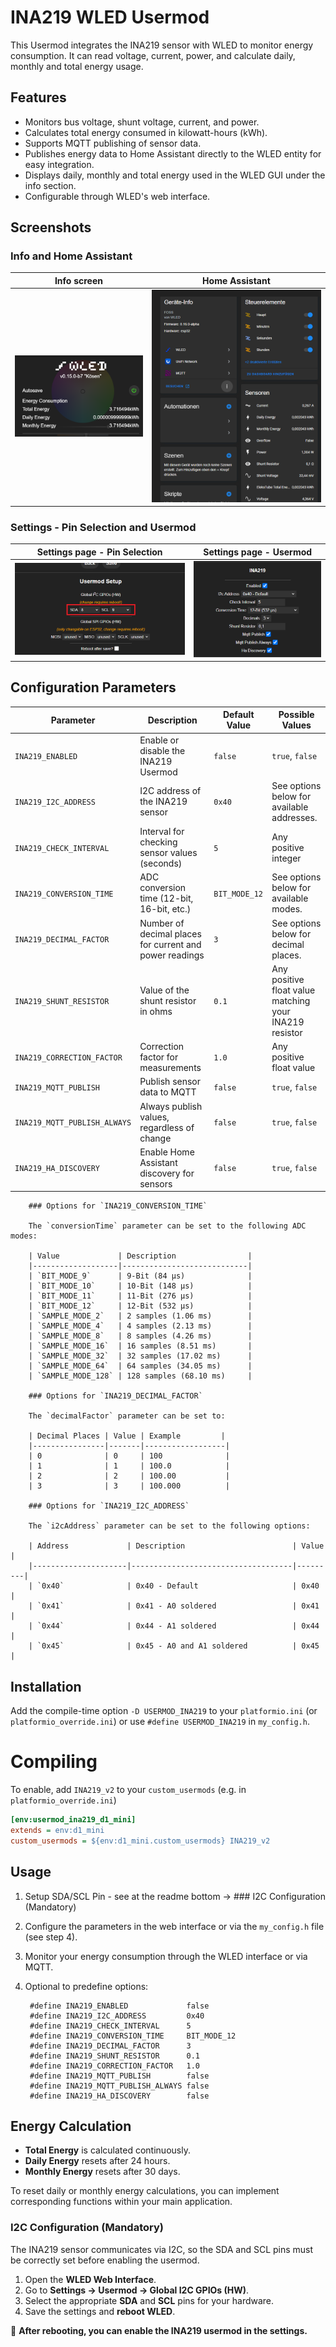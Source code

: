 # INA219 WLED Usermod

This Usermod integrates the INA219 sensor with WLED to monitor energy consumption. It can read voltage, current, power, and calculate daily, monthly and total energy usage.

## Features

- Monitors bus voltage, shunt voltage, current, and power.
- Calculates total energy consumed in kilowatt-hours (kWh).
- Supports MQTT publishing of sensor data.
- Publishes energy data to Home Assistant directly to the WLED entity for easy integration.
- Displays daily, monthly and total energy used in the WLED GUI under the info section.
- Configurable through WLED's web interface.

## Screenshots


### Info and Home Assistant

| Info screen                                    | Home Assistant                                                 |
|------------------------------------------------|----------------------------------------------------------------|
| ![Info screen](./img/info.png "Info screen")   | ![Home Assistant](./img/homeassistant.png "Home Assistant")    |

### Settings - Pin Selection and Usermod

| Settings page - Pin Selection                                               |  Settings page - Usermod                                     |
|-----------------------------------------------------------------------------|--------------------------------------------------------------|
| ![Pin Selection](./img/usermod_settings_pins_selection.png "Pin Selection") | ![Settings page](./img/usermod_settings.png "Settings page") |

## Configuration Parameters

| Parameter                     | Description                                                | Default Value  | Possible Values                                        |
|-------------------------------|------------------------------------------------------------|----------------|--------------------------------------------------------|
| `INA219_ENABLED`              | Enable or disable the INA219 Usermod                       | `false`        | `true`, `false`                                        |
| `INA219_I2C_ADDRESS`          | I2C address of the INA219 sensor                           | `0x40`         | See options below for available addresses.             |
| `INA219_CHECK_INTERVAL`       | Interval for checking sensor values (seconds)              | `5`            | Any positive integer                                   |
| `INA219_CONVERSION_TIME`      | ADC conversion time (12-bit, 16-bit, etc.)                 | `BIT_MODE_12`  | See options below for available modes.                 |
| `INA219_DECIMAL_FACTOR`       | Number of decimal places for current and power readings    | `3`            | See options below for decimal places.                  |
| `INA219_SHUNT_RESISTOR`       | Value of the shunt resistor in ohms                        | `0.1`          | Any positive float value matching your INA219 resistor |
| `INA219_CORRECTION_FACTOR`    | Correction factor for measurements                         | `1.0`          | Any positive float value                               |
| `INA219_MQTT_PUBLISH`         | Publish sensor data to MQTT                                | `false`        | `true`, `false`                                        |
| `INA219_MQTT_PUBLISH_ALWAYS`  | Always publish values, regardless of change                | `false`        | `true`, `false`                                        |
| `INA219_HA_DISCOVERY`         | Enable Home Assistant discovery for sensors                | `false`        | `true`, `false`                                        |

		### Options for `INA219_CONVERSION_TIME`

		The `conversionTime` parameter can be set to the following ADC modes:

		| Value             | Description                |
		|-------------------|----------------------------|
		| `BIT_MODE_9`      | 9-Bit (84 µs)              |
		| `BIT_MODE_10`     | 10-Bit (148 µs)            |
		| `BIT_MODE_11`     | 11-Bit (276 µs)            |
		| `BIT_MODE_12`     | 12-Bit (532 µs)            |
		| `SAMPLE_MODE_2`   | 2 samples (1.06 ms)        |
		| `SAMPLE_MODE_4`   | 4 samples (2.13 ms)        |
		| `SAMPLE_MODE_8`   | 8 samples (4.26 ms)        |
		| `SAMPLE_MODE_16`  | 16 samples (8.51 ms)       |
		| `SAMPLE_MODE_32`  | 32 samples (17.02 ms)      |
		| `SAMPLE_MODE_64`  | 64 samples (34.05 ms)      |
		| `SAMPLE_MODE_128` | 128 samples (68.10 ms)     |

		### Options for `INA219_DECIMAL_FACTOR`

		The `decimalFactor` parameter can be set to:

		| Decimal Places | Value | Example         |
		|----------------|-------|------------------|
		| 0              | 0     | 100              |
		| 1              | 1     | 100.0            |
		| 2              | 2     | 100.00           |
		| 3              | 3     | 100.000          |

		### Options for `INA219_I2C_ADDRESS`

		The `i2cAddress` parameter can be set to the following options:

		| Address             | Description                        | Value   |
		|---------------------|------------------------------------|---------|
		| `0x40`              | 0x40 - Default                     | 0x40    |
		| `0x41`              | 0x41 - A0 soldered                 | 0x41    |
		| `0x44`              | 0x44 - A1 soldered                 | 0x44    |
		| `0x45`              | 0x45 - A0 and A1 soldered          | 0x45    |

## Installation

Add the compile-time option `-D USERMOD_INA219` to your `platformio.ini` (or `platformio_override.ini`) or use `#define USERMOD_INA219` in `my_config.h`.

# Compiling

To enable, add `INA219_v2` to your `custom_usermods`  (e.g. in `platformio_override.ini`)
```ini
[env:usermod_ina219_d1_mini]
extends = env:d1_mini
custom_usermods = ${env:d1_mini.custom_usermods} INA219_v2
```

## Usage

1. Setup SDA/SCL Pin - see at the readme bottom → ### I2C Configuration (Mandatory) 

2. Configure the parameters in the web interface or via the `my_config.h` file (see step 4).

3. Monitor your energy consumption through the WLED interface or via MQTT.

4. Optional to predefine options:

		#define INA219_ENABLED             false
		#define INA219_I2C_ADDRESS         0x40
		#define INA219_CHECK_INTERVAL      5
		#define INA219_CONVERSION_TIME     BIT_MODE_12 
		#define INA219_DECIMAL_FACTOR      3
		#define INA219_SHUNT_RESISTOR      0.1
		#define INA219_CORRECTION_FACTOR   1.0
		#define INA219_MQTT_PUBLISH        false
		#define INA219_MQTT_PUBLISH_ALWAYS false
		#define INA219_HA_DISCOVERY        false

## Energy Calculation

- **Total Energy** is calculated continuously.
- **Daily Energy** resets after 24 hours.
- **Monthly Energy** resets after 30 days.

To reset daily or monthly energy calculations, you can implement corresponding functions within your main application.

### I2C Configuration (Mandatory)  
The INA219 sensor communicates via I2C, so the SDA and SCL pins must be correctly set before enabling the usermod.

1. Open the **WLED Web Interface**.
2. Go to **Settings → Usermod → Global I2C GPIOs (HW)**.
3. Select the appropriate **SDA** and **SCL** pins for your hardware.
4. Save the settings and **reboot WLED**.

🚀 **After rebooting, you can enable the INA219 usermod in the settings.**